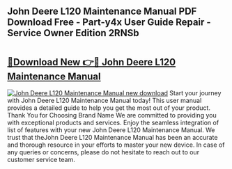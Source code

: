 ## John Deere L120 Maintenance Manual PDF Download Free - Part-y4x User Guide Repair - Service Owner Edition 2RNSb

# <h2><a href="http://bc9519.oget.top/?id=John+Deere+L120+Maintenance+Manual">🔗Download New 👉🔴 John Deere L120 Maintenance Manual</a></h2>

[![John Deere L120 Maintenance Manual new download](https://i.imgur.com/5g1atiW.png)](http://bc9519.oget.top/?id=John+Deere+L120+Maintenance+Manual)
Start your journey with John Deere L120 Maintenance Manual today! This user manual provides a detailed guide to help you get the most out of your product. Thank You for Choosing Brand Name We are committed to providing you with exceptional products and services. Enjoy the seamless integration of list of features with your new John Deere L120 Maintenance Manual. We trust that theJohn Deere L120 Maintenance Manual has been an accurate and thorough resource in your efforts to master your new device. In case of any queries or concerns, please do not hesitate to reach out to our customer service team.
